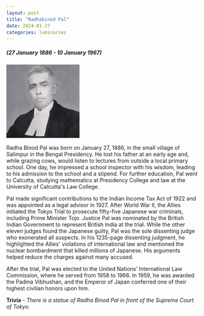 ```yaml
---
layout: post
title: "Radhabinod Pal"
date: 2024-01-27
categories: luminaries
---
```

##### (27 January 1886 - 10 January 1967)

<img src="/images/Radhabinod-Pal.jpeg" alt="Radhabinod Pal Image" class="circular-img" />

Radha Binod Pal was born on January 27, 1886, in the small village of Salimpur in the Bengal Presidency. He lost his father at an early age and, while grazing cows, would listen to lectures from outside a local primary school. One day, he impressed a school inspector with his wisdom, leading to his admission to the school and a stipend. For further education, Pal went to Calcutta, studying mathematics at Presidency College and law at the University of Calcutta's Law College.

Pal made significant contributions to the Indian Income Tax Act of 1922 and was appointed as a legal advisor in 1927. After World War II, the Allies initiated the Tokyo Trial to prosecute fifty-five Japanese war criminals, including Prime Minister Tojo. Justice Pal was nominated by the British Indian Government to represent British India at the trial. While the other eleven judges found the Japanese guilty, Pal was the sole dissenting judge who exonerated all suspects. In his 1235-page dissenting judgment, he highlighted the Allies' violations of international law and mentioned the nuclear bombardment that killed millions of Japanese. His arguments helped reduce the charges against many accused.

After the trial, Pal was elected to the United Nations’ International Law Commission, where he served from 1958 to 1966. In 1959, he was awarded the Padma Vibhushan, and the Emperor of Japan conferred one of their highest civilian honors upon him.

__Trivia__ - *There is a statue of Radha Binod Pal in front of the Supreme Court of Tokyo.*
